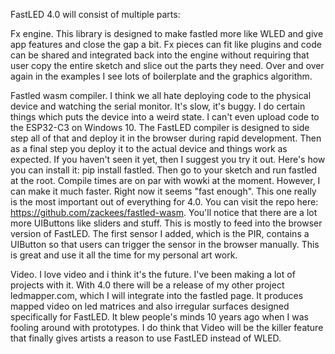 FastLED 4.0 will consist of multiple parts:

Fx engine. This library is designed to make fastled more like WLED and give app features and close the gap a bit. Fx pieces can fit like plugins and code can be shared and integrated back into the engine without requiring that user copy the entire sketch and slice out the parts they need. Over and over again in the examples I see lots of boilerplate and the graphics algorithm.

Fastled wasm compiler. I think we all hate deploying code to the physical device and watching the serial monitor. It's slow, it's buggy. I do certain things which puts the device into a weird state. I can't even upload code to the ESP32-C3 on Windows 10. The FastLED compiler is designed to side step all of that and deploy it in the browser during rapid development. Then as a final step you deploy it to the actual device and things work as expected. If you haven't seen it yet, then I suggest you try it out. Here's how you can install it: pip install fastled. Then go to your sketch and run fastled at the root. Compile times are on par with wowki at the moment. However, I can make it much faster. Right now it seems "fast enough". This one really is the most important out of everything for 4.0. You can visit the repo here: https://github.com/zackees/fastled-wasm. You'll notice that there are a lot more UIButtons like sliders and stuff. This is mostly to feed into the browser version of FastLED. The first sensor I added, which is the PIR, contains a UIButton so that users can trigger the sensor in the browser manually. This is great and use it all the time for my personal art work.

Video. I love video and i think it's the future. I've been making a lot of projects with it. With 4.0 there will be a release of my other project ledmapper.com, which I will integrate into the fastled page. It produces mapped video on led matrices and also irregular surfaces designed specifically for FastLED. It blew people's minds 10 years ago when I was fooling around with prototypes. I do think that Video will be the killer feature that finally gives artists a reason to use FastLED instead of WLED.